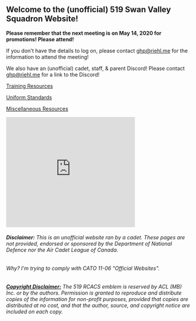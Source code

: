 Welcome to the (unofficial) 519 Swan Valley Squadron Website!
------

**Please remember that the next meeting is on May 14, 2020 for promotions! Please attend!**

If you don't have the details to log on, please contact [ghp@riehl.me](mailto:ghp@riehl.me) for the information to attend the meeting!

We also have an (unofficial) cadet, staff, & parent Discord! Please contact [ghp@riehl.me](mailto:ghp@riehl.me) for a link to the Discord!

[Training Resources](Training)

[Uniform Standards](Uniform)

[Miscellaneous Resources](Misc)

<iframe src="https://discordapp.com/widget?id=707999040272597022&theme=dark" width="350" height="300" allowtransparency="true" frameborder="0"></iframe>

###### **Disclaimer:** This is an unofficial website ran by a cadet. These pages are not provided, endorsed or sponsored by the Department of National Defence nor the Air Cadet League of Canada.

###### Why? I'm trying to comply with CATO 11-06 "Official Websites".

###### [**Copyright Disclaimer:**](http://www.aircadetleaguemb.ca/f02-protocol.shtml#copyright) The 519 RCACS emblem is reserved by ACL (MB) Inc. or by the authors. Permission is granted to reproduce and distribute copies of the information for non-profit purposes, provided that copies are distributed at no cost, and that the author, source, and copyright notice are included on each copy.